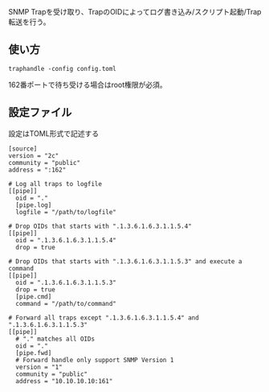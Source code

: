 SNMP Trapを受け取り、TrapのOIDによってログ書き込み/スクリプト起動/Trap転送を行う。

## 使い方
```
traphandle -config config.toml
```

162番ポートで待ち受ける場合はroot権限が必須。

## 設定ファイル

設定はTOML形式で記述する

```
[source]
version = "2c"
community = "public"
address = ":162"

# Log all traps to logfile
[[pipe]]
  oid = "."
  [pipe.log]
  logfile = "/path/to/logfile"

# Drop OIDs that starts with ".1.3.6.1.6.3.1.1.5.4"
[[pipe]]
  oid = ".1.3.6.1.6.3.1.1.5.4"
  drop = true

# Drop OIDs that starts with ".1.3.6.1.6.3.1.1.5.3" and execute a command
[[pipe]]
  oid = ".1.3.6.1.6.3.1.1.5.3"
  drop = true
  [pipe.cmd]
  command = "/path/to/command"

# Forward all traps except ".1.3.6.1.6.3.1.1.5.4" and ".1.3.6.1.6.3.1.1.5.3"
[[pipe]]
  # "." matches all OIDs
  oid = "."
  [pipe.fwd]
  # Forward handle only support SNMP Version 1
  version = "1"
  community = "public"
  address = "10.10.10.10:161"
```
